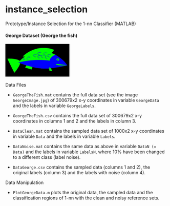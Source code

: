 # instance_selection
Prototype/Instance Selection for the 1-nn Classifier (MATLAB)

#### George Dataset (George the fish)
<img src="https://github.com/LucyKuncheva/instance_selection/blob/master/GeorgeImage.jpg" width="200"/>

Data Files

  * `GeorgeTheFish.mat` contains the full data set (see the image `GeorgeImage.jpg`) of 300679x2 x-y coordinates in variable `GeorgeData` and the labels in variable `GeorgeLabels`. 
  
  * `GeorgeTheFish.csv` contains the full data set of 300679x2 x-y coordinates in columns 1 and 2 and the labels in column 3. 

  * `DataClean.mat` contains the sampled data set of 1000x2 x-y coordinates in variable `Data` and the labels in variable `Labels`. 

  * `DataNoise.mat` contains the same data as above in variable `DataN (= Data)` and the labels in variable `LabelsN`, where 10% have been changed to a different class (label noise).
  
  * `DataGeorge.csv` contains the sampled data (columns 1 and 2), the original labels (column 3) and the labels with noise (column 4).
  
Data Manipulation
  * `PlotGeorgeData.m` plots the original data, the sampled data and the classification regions of 1-nn with the clean and noisy reference sets.

